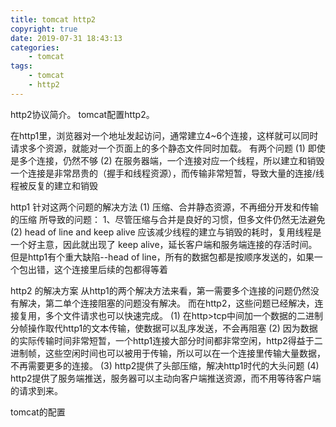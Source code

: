 ```yaml
---
title: tomcat http2
copyright: true
date: 2019-07-31 18:43:13
categories:
    - tomcat
tags:
    - tomcat
    - http2
---
```

http2协议简介。
tomcat配置http2。

<!-- more -->

在http1里，浏览器对一个地址发起访问，通常建立4~6个连接，这样就可以同时请求多个资源，就能对一个页面上的多个静态文件同时加载。
有两个问题
(1) 即使是多个连接，仍然不够
(2) 在服务器端，一个连接对应一个线程，所以建立和销毁一个连接是非常昂贵的（握手和线程资源），而传输非常短暂，导致大量的连接/线程被反复的建立和销毁

http1 针对这两个问题的解决方法
(1) 压缩、合并静态资源，不再细分开发和传输的压缩
所导致的问题：
1、尽管压缩与合并是良好的习惯，但多文件仍然无法避免
(2) head of line and keep alive
应该减少线程的建立与销毁的耗时，复用线程是一个好主意，因此就出现了 keep alive，延长客户端和服务端连接的存活时间。
但是http1有个重大缺陷--head of line，所有的数据包都是按顺序发送的，如果一个包出错，这个连接里后续的包都得等着

http2 的解决方案
从http1的两个解决方法来看，第一需要多个连接的问题仍然没有解决，第二单个连接阻塞的问题没有解决。
而在http2，这些问题已经解决，连接复用，多个文件请求也可以快速完成。
(1) 在http>tcp中间加一个数据的二进制分帧操作取代http1的文本传输，使数据可以乱序发送，不会再阻塞
(2) 因为数据的实际传输时间非常短暂，一个http1连接大部分时间都非常空闲，http2得益于二进制帧，这些空闲时间也可以被用于传输，所以可以在一个连接里传输大量数据，不再需要更多的连接。
(3) http2提供了头部压缩，解决http1时代的大头问题
(4) http2提供了服务端推送，服务器可以主动向客户端推送资源，而不用等待客户端的请求到来。

tomcat的配置